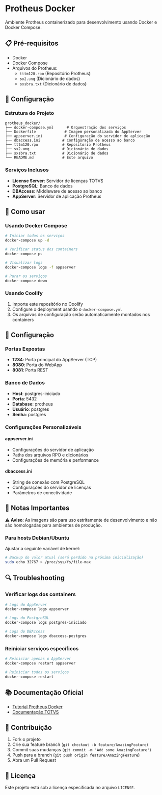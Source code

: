 # Protheus Docker

Ambiente Protheus containerizado para desenvolvimento usando Docker e Docker Compose.

## 📋 Pré-requisitos

- Docker
- Docker Compose
- Arquivos do Protheus:
  - `tttm120.rpo` (Repositório Protheus)
  - `sx2.unq` (Dicionário de dados)
  - `sxsbra.txt` (Dicionário de dados)

## 🚀 Configuração

### Estrutura do Projeto

```
protheus_docker/
├── docker-compose.yml      # Orquestração dos serviços
├── Dockerfile             # Imagem personalizada do AppServer
├── appserver.ini          # Configuração do servidor de aplicação
├── dbaccess.ini          # Configuração de acesso ao banco
├── tttm120.rpo           # Repositório Protheus
├── sx2.unq               # Dicionário de dados
├── sxsbra.txt            # Dicionário de dados
└── README.md             # Este arquivo
```

### Serviços Inclusos

- **License Server**: Servidor de licenças TOTVS
- **PostgreSQL**: Banco de dados
- **DBAccess**: Middleware de acesso ao banco
- **AppServer**: Servidor de aplicação Protheus

## 🐳 Como usar

### Usando Docker Compose

```bash
# Iniciar todos os serviços
docker-compose up -d

# Verificar status dos containers
docker-compose ps

# Visualizar logs
docker-compose logs -f appserver

# Parar os serviços
docker-compose down
```

### Usando Coolify

1. Importe este repositório no Coolify
2. Configure o deployment usando o `docker-compose.yml`
3. Os arquivos de configuração serão automaticamente montados nos containers

## 🔧 Configuração

### Portas Expostas

- **1234**: Porta principal do AppServer (TCP)
- **8080**: Porta do WebApp
- **8081**: Porta REST

### Banco de Dados

- **Host**: postgres-iniciado
- **Porta**: 5432
- **Database**: protheus
- **Usuário**: postgres
- **Senha**: postgres

### Configurações Personalizáveis

#### appserver.ini
- Configurações do servidor de aplicação
- Paths dos arquivos RPO e dicionários
- Configurações de memória e performance

#### dbaccess.ini
- String de conexão com PostgreSQL
- Configurações do servidor de licenças
- Parâmetros de conectividade

## 📝 Notas Importantes

⚠️ **Aviso**: As imagens são para uso estritamente de desenvolvimento e não são homologadas para ambientes de produção.

### Para hosts Debian/Ubuntu

Ajustar a seguinte variável de kernel:

```bash
# Backup do valor atual (será perdido na próxima inicialização)
sudo echo 32767 > /proc/sys/fs/file-max
```

## 🔍 Troubleshooting

### Verificar logs dos containers

```bash
# Logs do AppServer
docker-compose logs appserver

# Logs do PostgreSQL
docker-compose logs postgres-iniciado

# Logs do DBAccess
docker-compose logs dbaccess-postgres
```

### Reiniciar serviços específicos

```bash
# Reiniciar apenas o AppServer
docker-compose restart appserver

# Reiniciar todos os serviços
docker-compose restart
```

## 📚 Documentação Oficial

- [Tutorial Protheus Docker](https://docker-protheus.engpro.totvs.com.br/00-tutorial-protheus-docker/)
- [Documentação TOTVS](https://tdn.totvs.com/)

## 🤝 Contribuição

1. Fork o projeto
2. Crie sua feature branch (`git checkout -b feature/AmazingFeature`)
3. Commit suas mudanças (`git commit -m 'Add some AmazingFeature'`)
4. Push para a branch (`git push origin feature/AmazingFeature`)
5. Abra um Pull Request

## 📄 Licença

Este projeto está sob a licença especificada no arquivo `LICENSE`.